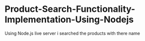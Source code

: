 # Product-Search-Functionality-Implementation-Using-Nodejs
Using Node.js live server i searched the products with there name 
